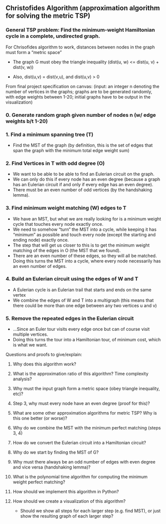 
## Christofides Algorithm (approximation algorithm for solving the metric TSP) 

### General TSP problem: Find the minimum-weight Hamiltonian cycle in a complete, undirected graph. 

For Chrisofides algorithm to work, distances between nodes in the graph must form a “metric space” 

   - The graph G must obey the triangle inequality (dist(u, w) <= dist(u, v) + dist(v, w)) 

   - Also, dist(u,v) = dist(v,u), and dist(u,v) > 0 

From final project specification on canvas: (input: an integer n denoting the number of vertices in the graphs; 
graphs are to be generated randomly, with edge weights between 1-20; initial graphs 
have to be output in the visualization)

### 0. Generate random graph given number of nodes n (w/ edge weights b/t 1-20)

### 1. Find a minimum spanning tree (T) 

- Find the MST of the graph (by definition, this is the set of edges that span the graph with the minimum total edge weight sum) 



### 2. Find Vertices in T with odd degree (O) 

- We want to be able to be able to find an Eulerian circuit on the graph. 
- We can only do this if every node has an even degree (because a graph has an Eulerian circuit if and only if every edge has an even degree). 
- There must be an even number of odd vertices (by the handshaking lemma). 

 

### 3. Find minimum weight matching (W) edges to T 

- We have an MST, but what we are really looking for is a minimum weight cycle that touches every node exactly once. 
- We need to somehow “turn” the MST into a cycle, while keeping it has “minimum” as possible and touch every node (except the starting and ending node) exactly once. 
- The step that will get us closer to this is to get the minimum weight matching of the edges in O (the MST that we found). 
- There are an even number of these edges, so they will all be matched. Doing this turns the MST into a cycle, where every node necessarily has an even number of edges. 

 

### 4. Build an Eulerian circuit using the edges of W and T 
- A Eulerian cycle is an Eulerian trail that starts and ends on the same vertex
- We combine the edges of W and T into a multigraph (this means that there could be more than one edge between any two vertices u and v) 

 

### 5. Remove the repeated edges in the Eulerian circuit 
- ...Since an Euler tour visits every edge once but can of course visit multiple vertices. 
- Doing this turns the tour into a Hamiltonian tour, of minimum cost, which is what we want.

	 

Questions and proofs to give/explain: 

1. Why does this algorithm work? 

2. What is the approximation ratio of this algorithm? Time complexity analysis?  

3. Why must the input graph form a metric space (obey triangle inequality, etc)? 

4. Step 3, why must every node have an even degree (proof for this)? 

5. What are some other approximation algorithms for metric TSP? Why is this one better (or worse)? 

6. Why do we combine the MST with the minimum perfect matching (steps 3, 4) 

7. How do we convert the Eulerian circuit into a Hamiltonian circuit? 

8. Why do we start by finding the MST of G? 

9. Why must there always be an odd number of edges with even degree and vice versa (handshaking lemma)? 

10. What is the polynomial time algorithm for computing the minimum weight perfect matching? 

11. How should we implement this algorithm in Python? 

12. How should we create a visualization of this algorithm? 
	- Should we show all steps for each larger step (e.g. find MST), or just show the resulting graph of each larger step?
